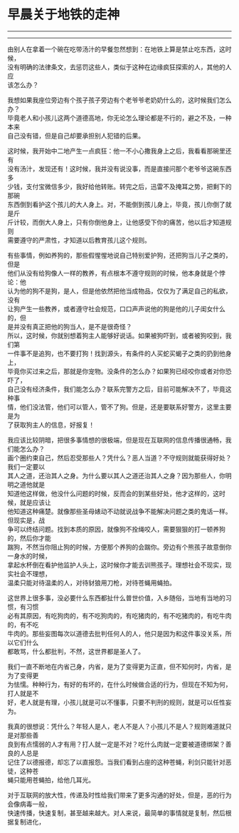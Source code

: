 # 早晨关于地铁的走神
---
---
由别人在拿着一个碗在吃带汤汁的早餐忽然想到：在地铁上算是禁止吃东西，这时候，  
没有明确的法律条文，去惩罚这些人，类似于这种在边缘疯狂探索的人，其他的人应  
该怎么办？  

我想如果我座位旁边有个孩子孩子旁边有个老爷爷老奶奶什么的，这时候我们怎么办？  
毕竟老人和小孩儿这两个道德高地，你无论怎么理论都是不行的，避之不及，一种本来  
自己没有错，但是自己却要承担别人犯错的后果。  

 这时候，我开始中二地产生一点疯狂：他一不小心撒我身上之后，我看看那碗里还有  
 没有汤汁，发现还有！这时候，我并没有说没事，而是直接问那个老爷爷这碗东西多  
 少钱，支付宝微信多少，我好给他转账。转完之后，迅雷不及掩耳之势，把剩下的那碗  
 东西倒到看护这个孩儿的大人身上。对，不能倒到孩儿身上，毕竟，孩儿你倒了就是斤  
 斤计较，而倒大人身上，只有你倒他身上，让他感受下你的痛苦，他以后才知道规则  
 需要遵守的严肃性，才知道以后教育孩儿这个规则。  

 有些事情，例如养狗的，那些假惺惺地说自己特别爱护狗，还把狗当儿子之类的，但是  
 他们从没有给狗像人一样的教养，有点根本不遵守规则的时候，他本身就是个悖论：他  
 认为他的狗不是狗，是人，但是他依然把他当成物品，仅仅为了满足自己的私欲，没有  
 让狗产生一些教养，或者遵守社会规范，口口声声说他的狗是他的儿子闺女什么的，但  
 是并没有真正把他的狗当人，是不是很奇怪？  
 所以，这时候，你就别想着狗主人能够好说话。如果被狗吓到，或者被狗咬到，我们第  
 一件事不是追狗，也不要打狗！找到源头，有条件的人买蛇买蝎子之类的扔到他身上，  
 毕竟你买过来之后，那就是你宠物。没条件的怎么办？如果狗已经咬你或者对你恐吓了，  
 自己没有经济条件，我们能怎么办？联系完警方之后，目前可能解决不了，毕竟这种事  
 情，他们没法管，他们可以管人，管不了狗。但是，还是要联系好警方，这里主要是为  
 了获取狗主人的信息，好报复！  

我应该比较阴暗，把很多事情想的很极端，但是现在互联网的信息传播很通畅，我们能怎么办？  
画个圈约束自己，然后忍受那些人？凭什么？恶人当道？不守规则就能获得好处？我们一定要以  
其人之道，还治其人之身。为什么要以其人之道还治其人之身？因为那些人，你明明之道他就是  
知道他这样做，他没什么问题的时候，反而会的到某些好处，他才这样的，这时候，就是应该让  
他知道这种痛楚。就像那些圣母婊动不动就说战争不能解决问题之类的鬼话一样。但现实是，战  
争可以终结问题。找到本质的原因，就像狗不拴绳咬人，需要狠狠的打一顿养狗的，然后你才能  
踹狗，不然当你阻止狗的时候，方便那个养狗的会踹你。旁边有个熊孩子故意倒你一身水的时候，  
拿起水杯倒在看护他监护人头上，这时候你才能去训熊孩子。理想社会不现实，现实社会不理想，  
温柔只能对待温柔的人，对待豺狼用刀枪，对待苍蝇用蝇拍。  


这世界上很多事，没必要什么东西都扯什么普世价值，入乡随俗，当地有当地的习惯，有习惯  
必有其原因，有吃狗肉的，有不吃狗肉的，有吃猪肉的，有不吃猪肉的，有吃牛肉的，有不吃  
牛肉的。那些妄图每次以道德去批判任何人的人，他只是因为和这件事没关系，所以它们什么  
都敢骂，什么都批判，不然，这世界都是圣人了。  


我们一直不断地在内省己身，内省，是为了变得更为正直，但不知何时，内省，是为了变得更  
为怯懦。种种行为，有好的有坏的，在什么时候做合适的行为，但现在不知为何，打人就是不  
好，老人就是有理，小孩儿就是可以不懂事，只要不判刑的规则，就是可以任性妄为。  

我真的很想说：凭什么？年轻人是人，老人不是人？小孩儿不是人？规则难道就只是对那些善  
良到有点懦弱的人才有用？打人就一定是不对？吃什么肉就一定要被道德绑架？善良的人总是  
记住了以德报德，却忘了以直报怨。当我们看到占座的这种苍蝇，利剑只能针对恶徒，这种苍  
蝇只能用苍蝇拍，给他几耳光。  

对于互联网的放大性，传递及时性给我们带来了更多沟通的好处，但是，恶的行为会像病毒一般，  
快速传播，快速复制，甚至越来越大。对人来说，最简单的事情就是复制，然后根据复制进化，  
